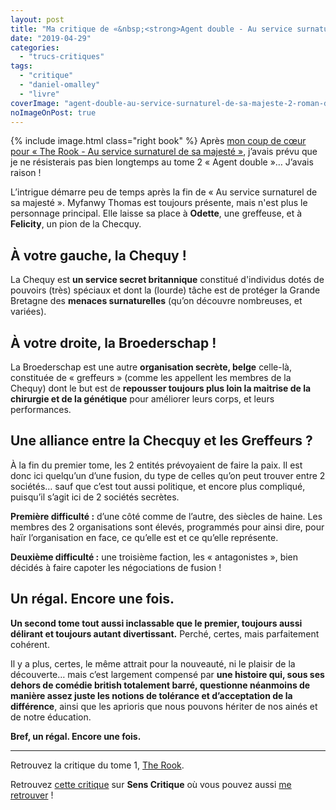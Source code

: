 ```yaml
---
layout: post
title: "Ma critique de «&nbsp;<strong>Agent double - Au service surnaturel de sa majesté, tome&nbsp;2</strong>&nbsp;» de <em>Daniel O’Malley</em>"
date: "2019-04-29"
categories: 
  - "trucs-critiques"
tags: 
  - "critique"
  - "daniel-omalley"
  - "livre"
coverImage: "agent-double-au-service-surnaturel-de-sa-majeste-2-roman-daniel-o-malley-1.jpg"
noImageOnPost: true
---
```


{% include image.html class="right book" %}
Après [mon coup de cœur pour « The Rook - Au service surnaturel de sa majesté »](/2019/02/ma-critique-de-au-service-surnaturel-de-sa-majeste-de-daniel-omalley/), j’avais prévu que je ne résisterais pas bien longtemps au tome 2 « Agent double »… J’avais raison !

L’intrigue démarre peu de temps après la fin de « Au service surnaturel de sa majesté ». Myfanwy Thomas est toujours présente, mais n'est plus le personnage principal. Elle laisse sa place à **Odette**, une greffeuse, et à **Felicity**, un pion de la Checquy.

## À votre gauche, la Chequy !

La Chequy est **un service secret britannique** constitué d'individus dotés de pouvoirs (très) spéciaux et dont la (lourde) tâche est de protéger la Grande Bretagne des **menaces surnaturelles** (qu’on découvre nombreuses, et variées).

## À votre droite, la Broederschap !

La Broederschap est une autre **organisation secrète, belge** celle-là, constituée de « greffeurs » (comme les appellent les membres de la Chequy) dont le but est de **repousser toujours plus loin la maitrise de la chirurgie et de la génétique** pour améliorer leurs corps, et leurs performances.

## Une alliance entre la Checquy et les Greffeurs ?

À la fin du premier tome, les 2 entités prévoyaient de faire la paix. Il est donc ici quelqu’un d’une fusion, du type de celles qu’on peut trouver entre 2 sociétés… sauf que c’est tout aussi politique, et encore plus compliqué, puisqu’il s’agit ici de 2 sociétés secrètes.

**Première difficulté :** d’une côté comme de l’autre, des siècles de haine. Les membres des 2 organisations sont élevés, programmés pour ainsi dire, pour haïr l’organisation en face, ce qu’elle est et ce qu’elle représente.

**Deuxième difficulté :** une troisième faction, les « antagonistes », bien décidés à faire capoter les négociations de fusion !

## Un régal. Encore une fois.

**Un second tome tout aussi inclassable que le premier, toujours aussi délirant et toujours autant divertissant.** Perché, certes, mais parfaitement cohérent.

Il y a plus, certes, le même attrait pour la nouveauté, ni le plaisir de la découverte… mais c’est largement compensé par **une histoire qui, sous ses dehors de comédie british totalement barré, questionne néanmoins de manière assez juste les notions de tolérance et d’acceptation de la différence**, ainsi que les aprioris que nous pouvons hériter de nos ainés et de notre éducation.

**Bref, un régal. Encore une fois.**

* * *

Retrouvez la critique du tome 1, [The Rook](https://www.6x8.org/2019/02/ma-critique-de-au-service-surnaturel-de-sa-majeste-de-daniel-omalley/).

Retrouvez [cette critique](https://www.senscritique.com/livre/Agent_double/critique/193676236) sur **Sens Critique** où vous pouvez aussi [me retrouver](http://www.senscritique.com/Arnaud_Malon) !
